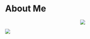 # About Me
<p align="center">
  <img src="https://discord.c99.nl/widget/theme-3/709518998680895538.png">
</p>

![](https://github-stats-alpha.vercel.app/api?username=AmertaByte&cc=000&tc=fff&ic=fff&bc=000)

